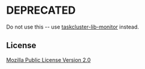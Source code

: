 # DEPRECATED

Do not use this -- use [taskcluster-lib-monitor](https://github.com/taskcluster/taskcluster-lib-monitor) instead.

## License
[Mozilla Public License Version 2.0](https://github.com/taskcluster/taskcluster-lib-stats/blob/master/LICENSE)

